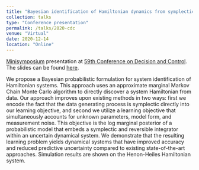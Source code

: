 ```yaml
---
title: "Bayesian identification of Hamiltonian dynamics from symplectic data"
collection: talks
type: "Conference presentation"
permalink: /talks/2020-cdc
venue: "Virtual"
date: 2020-12-14
location: "Online"
---
```


[Minisymposium](https://cdc2020.ieeecss.org/CDC20_ContentListWeb_1.html#mob13) presentation at [59th Conference on Decision and Control](https://cdc2020.ieeecss.org/). The slides can be found [here](../files/2020-cdc-slides.pdf).

We propose a Bayesian probabilistic formulation for system identification of Hamiltonian systems. This approach uses an approximate marginal Markov Chain Monte Carlo algorithm to directly discover a system Hamiltonian from data. Our approach improves upon existing methods in two ways: first we encode the fact that the data generating process is symplectic directly into our learning objective, and second we utilize a learning objective that simultaneously accounts for unknown parameters, model form, and measurement noise. This objective is the log marginal posterior of a probabilistic model that embeds a symplectic and reversible integrator within an uncertain dynamical system. We demonstrate that the resulting learning problem yields dynamical systems that have improved accuracy and reduced predictive uncertainty compared to existing state-of-the-art approaches. Simulation results are shown on the Henon-Heiles Hamiltonian system.